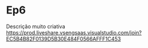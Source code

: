 # Ep6
Descrição muito criativa
https://prod.liveshare.vsengsaas.visualstudio.com/join?EC5B4B82F0139D5B30E484F0566AFFF1C453
